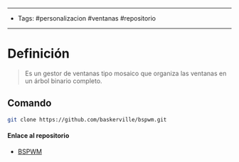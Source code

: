 --------------------
- Tags: #personalizacion #ventanas #repositorio
-----------------------------
# Definición

> Es un gestor de ventanas tipo mosaico que organiza las ventanas en un árbol binario completo.

## Comando

```bash
git clone https://github.com/baskerville/bspwm.git
```
#### Enlace al repositorio
- [BSPWM](https://github.com/baskerville/bspwm.git)